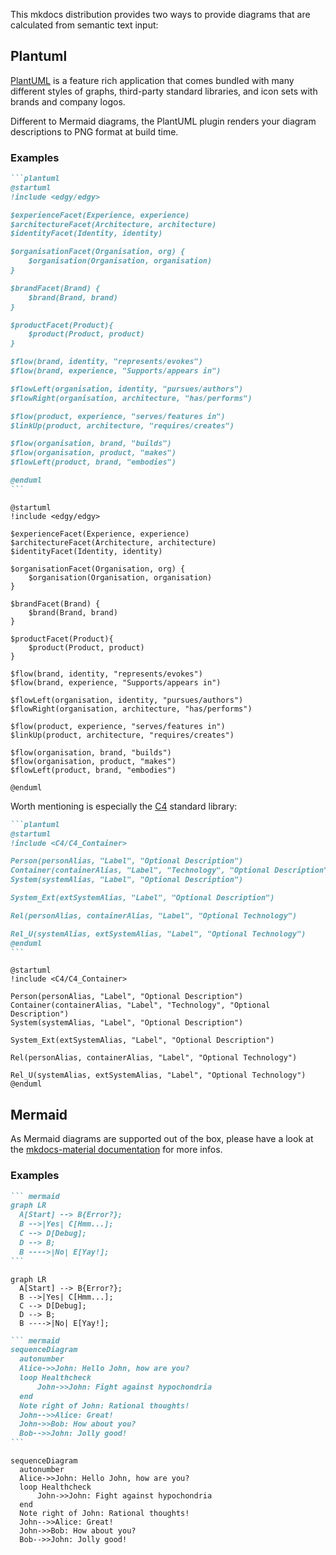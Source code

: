
This mkdocs distribution provides two ways to provide diagrams that are
calculated from semantic text input:

## Plantuml

[PlantUML](https://plantuml.com/) is a feature rich application that comes
bundled with many different styles of graphs, third-party standard libraries,
and icon sets with brands and company logos.

Different to Mermaid diagrams, the PlantUML plugin renders your diagram
descriptions to PNG format at build time.

### Examples

```` markdown title="PlantUML chart"
```plantuml
@startuml
!include <edgy/edgy>

$experienceFacet(Experience, experience)
$architectureFacet(Architecture, architecture)
$identityFacet(Identity, identity)

$organisationFacet(Organisation, org) {
	$organisation(Organisation, organisation)
}

$brandFacet(Brand) {
	$brand(Brand, brand)
}

$productFacet(Product){
	$product(Product, product)
}

$flow(brand, identity, "represents/evokes")
$flow(brand, experience, "Supports/appears in")

$flowLeft(organisation, identity, "pursues/authors")
$flowRight(organisation, architecture, "has/performs")

$flow(product, experience, "serves/features in")
$linkUp(product, architecture, "requires/creates")

$flow(organisation, brand, "builds")
$flow(organisation, product, "makes")
$flowLeft(product, brand, "embodies")

@enduml
```
````

```plantuml
@startuml
!include <edgy/edgy>

$experienceFacet(Experience, experience)
$architectureFacet(Architecture, architecture)
$identityFacet(Identity, identity)

$organisationFacet(Organisation, org) {
	$organisation(Organisation, organisation)
}

$brandFacet(Brand) {
	$brand(Brand, brand)
}

$productFacet(Product){
	$product(Product, product)
}

$flow(brand, identity, "represents/evokes")
$flow(brand, experience, "Supports/appears in")

$flowLeft(organisation, identity, "pursues/authors")
$flowRight(organisation, architecture, "has/performs")

$flow(product, experience, "serves/features in")
$linkUp(product, architecture, "requires/creates")

$flow(organisation, brand, "builds")
$flow(organisation, product, "makes")
$flowLeft(product, brand, "embodies")

@enduml
```

Worth mentioning is especially the [C4](https://c4model.com/) standard library:

```` markdown title="PlantUML chart"
```plantuml
@startuml
!include <C4/C4_Container>

Person(personAlias, "Label", "Optional Description")
Container(containerAlias, "Label", "Technology", "Optional Description")
System(systemAlias, "Label", "Optional Description")

System_Ext(extSystemAlias, "Label", "Optional Description")

Rel(personAlias, containerAlias, "Label", "Optional Technology")

Rel_U(systemAlias, extSystemAlias, "Label", "Optional Technology")
@enduml
```
````

```plantuml
@startuml
!include <C4/C4_Container>

Person(personAlias, "Label", "Optional Description")
Container(containerAlias, "Label", "Technology", "Optional Description")
System(systemAlias, "Label", "Optional Description")

System_Ext(extSystemAlias, "Label", "Optional Description")

Rel(personAlias, containerAlias, "Label", "Optional Technology")

Rel_U(systemAlias, extSystemAlias, "Label", "Optional Technology")
@enduml
```

## Mermaid

As Mermaid diagrams are supported out of the box, please have a look at the
[mkdocs-material documentation](https://squidfunk.github.io/mkdocs-material/reference/diagrams/)
for more infos.

### Examples

```` markdown title="Mermaid Graph Example"
``` mermaid
graph LR
  A[Start] --> B{Error?};
  B -->|Yes| C[Hmm...];
  C --> D[Debug];
  D --> B;
  B ---->|No| E[Yay!];
```
````

``` mermaid
graph LR
  A[Start] --> B{Error?};
  B -->|Yes| C[Hmm...];
  C --> D[Debug];
  D --> B;
  B ---->|No| E[Yay!];
```

```` markdown title="Mermaid Sequence Example"
``` mermaid
sequenceDiagram
  autonumber
  Alice->>John: Hello John, how are you?
  loop Healthcheck
      John->>John: Fight against hypochondria
  end
  Note right of John: Rational thoughts!
  John-->>Alice: Great!
  John->>Bob: How about you?
  Bob-->>John: Jolly good!
```
````

``` mermaid
sequenceDiagram
  autonumber
  Alice->>John: Hello John, how are you?
  loop Healthcheck
      John->>John: Fight against hypochondria
  end
  Note right of John: Rational thoughts!
  John-->>Alice: Great!
  John->>Bob: How about you?
  Bob-->>John: Jolly good!
```
